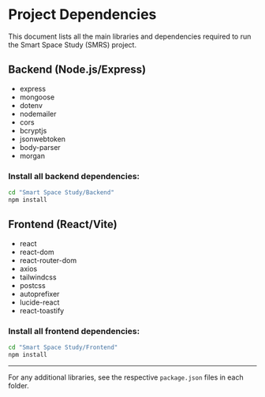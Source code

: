 # Project Dependencies

This document lists all the main libraries and dependencies required to run the Smart Space Study (SMRS) project.

## Backend (Node.js/Express)
- express
- mongoose
- dotenv
- nodemailer
- cors
- bcryptjs
- jsonwebtoken
- body-parser
- morgan

### Install all backend dependencies:
```bash
cd "Smart Space Study/Backend"
npm install
```

## Frontend (React/Vite)
- react
- react-dom
- react-router-dom
- axios
- tailwindcss
- postcss
- autoprefixer
- lucide-react
- react-toastify

### Install all frontend dependencies:
```bash
cd "Smart Space Study/Frontend"
npm install
```

---
For any additional libraries, see the respective `package.json` files in each folder.
